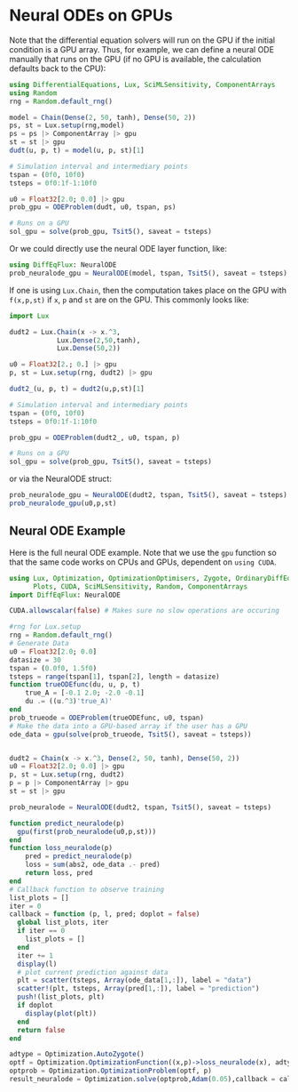 # Neural ODEs on GPUs

Note that the differential equation solvers will run on the GPU if the initial
condition is a GPU array. Thus, for example, we can define a neural ODE manually
that runs on the GPU (if no GPU is available, the calculation defaults back to the CPU):

```julia
using DifferentialEquations, Lux, SciMLSensitivity, ComponentArrays
using Random
rng = Random.default_rng()

model = Chain(Dense(2, 50, tanh), Dense(50, 2))
ps, st = Lux.setup(rng,model) 
ps = ps |> ComponentArray |> gpu
st = st |> gpu
dudt(u, p, t) = model(u, p, st)[1]

# Simulation interval and intermediary points
tspan = (0f0, 10f0)
tsteps = 0f0:1f-1:10f0

u0 = Float32[2.0; 0.0] |> gpu
prob_gpu = ODEProblem(dudt, u0, tspan, ps)

# Runs on a GPU
sol_gpu = solve(prob_gpu, Tsit5(), saveat = tsteps)
```

Or we could directly use the neural ODE layer function, like:

```julia
using DiffEqFlux: NeuralODE
prob_neuralode_gpu = NeuralODE(model, tspan, Tsit5(), saveat = tsteps)
```

If one is using `Lux.Chain`, then the computation takes place on the GPU with
`f(x,p,st)` if `x`, `p` and `st` are on the GPU. This commonly looks like:

```julia
import Lux

dudt2 = Lux.Chain(x -> x.^3,
            Lux.Dense(2,50,tanh),
            Lux.Dense(50,2))

u0 = Float32[2.; 0.] |> gpu
p, st = Lux.setup(rng, dudt2) |> gpu

dudt2_(u, p, t) = dudt2(u,p,st)[1]

# Simulation interval and intermediary points
tspan = (0f0, 10f0)
tsteps = 0f0:1f-1:10f0

prob_gpu = ODEProblem(dudt2_, u0, tspan, p)

# Runs on a GPU
sol_gpu = solve(prob_gpu, Tsit5(), saveat = tsteps)
```

or via the NeuralODE struct:

```julia
prob_neuralode_gpu = NeuralODE(dudt2, tspan, Tsit5(), saveat = tsteps)
prob_neuralode_gpu(u0,p,st)
```

## Neural ODE Example

Here is the full neural ODE example. Note that we use the `gpu` function so that the
same code works on CPUs and GPUs, dependent on `using CUDA`.

```julia
using Lux, Optimization, OptimizationOptimisers, Zygote, OrdinaryDiffEq, 
      Plots, CUDA, SciMLSensitivity, Random, ComponentArrays
import DiffEqFlux: NeuralODE 

CUDA.allowscalar(false) # Makes sure no slow operations are occuring

#rng for Lux.setup
rng = Random.default_rng()
# Generate Data
u0 = Float32[2.0; 0.0]
datasize = 30
tspan = (0.0f0, 1.5f0)
tsteps = range(tspan[1], tspan[2], length = datasize)
function trueODEfunc(du, u, p, t)
    true_A = [-0.1 2.0; -2.0 -0.1]
    du .= ((u.^3)'true_A)'
end
prob_trueode = ODEProblem(trueODEfunc, u0, tspan)
# Make the data into a GPU-based array if the user has a GPU
ode_data = gpu(solve(prob_trueode, Tsit5(), saveat = tsteps))


dudt2 = Chain(x -> x.^3, Dense(2, 50, tanh), Dense(50, 2))
u0 = Float32[2.0; 0.0] |> gpu
p, st = Lux.setup(rng, dudt2) 
p = p |> ComponentArray |> gpu
st = st |> gpu

prob_neuralode = NeuralODE(dudt2, tspan, Tsit5(), saveat = tsteps)

function predict_neuralode(p)
  gpu(first(prob_neuralode(u0,p,st)))
end
function loss_neuralode(p)
    pred = predict_neuralode(p)
    loss = sum(abs2, ode_data .- pred)
    return loss, pred
end
# Callback function to observe training
list_plots = []
iter = 0
callback = function (p, l, pred; doplot = false)
  global list_plots, iter
  if iter == 0
    list_plots = []
  end
  iter += 1
  display(l)
  # plot current prediction against data
  plt = scatter(tsteps, Array(ode_data[1,:]), label = "data")
  scatter!(plt, tsteps, Array(pred[1,:]), label = "prediction")
  push!(list_plots, plt)
  if doplot
    display(plot(plt))
  end
  return false
end

adtype = Optimization.AutoZygote()
optf = Optimization.OptimizationFunction((x,p)->loss_neuralode(x), adtype)
optprob = Optimization.OptimizationProblem(optf, p)
result_neuralode = Optimization.solve(optprob,Adam(0.05),callback = callback,maxiters = 300)

```
